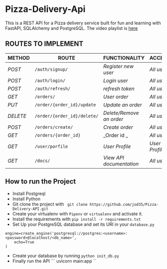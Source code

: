 # Pizza-Delivery-Api
This is a REST API for a Pizza delivery service built for fun and learning with FastAPI, SQLAlchemy and PostgreSQL. The video playlist is 
[here](https://www.youtube.com/playlist?list=PLEt8Tae2spYnLMAf8RGCNYhovIFZHVsPP)


## ROUTES TO IMPLEMENT
| METHOD | ROUTE | FUNCTIONALITY |ACCESS|
| ------- | ----- | ------------- | ------------- |
| *POST* | ```/auth/signup/``` | _Register new user_| _All users_|
| *POST* | ```/auth/login/``` | _Login user_|_All users_|
| *POST* | ```/auth/refresh/``` | _refresh token_|_All users_|
| *GET* | ```/orders/``` | _User order_|_All users_|
| *PUT* | ```/order/{order_id}/update``` | _Update an order_|_All users_|
| *DELETE* | ```/order/{order_id}/delete/``` | _Delete/Remove an order_ |_All users_|
| *POST* | ```/orders/create/``` | _Create order_|_All users_|
| *GET* | ```/orders/{order_id}``` | _Order id _|_All users_|
| *GET* | ```/user/porfile``` | _User Profile_|_User Profile_|
| *GET* | ```/docs/``` | _View API documentation_|_All users_|

## How to run the Project
- Install Postgreql
- Install Python
- Git clone the project with ``` git clone https://github.com/jod35/Pizza-Delivery-API.git```
- Create your virtualenv with `Pipenv` or `virtualenv` and activate it.
- Install the requirements with ``` pip install -r requirements.txt ```
- Set Up your PostgreSQL database and set its URI in your ```database.py```
```
engine=create_engine('postgresql://postgres:<username>:<password>@localhost/<db_name>',
    echo=True
)
```

- Create your database by running ``` python init_db.py ```
- Finally run the API
``` uvicorn main:app ``

